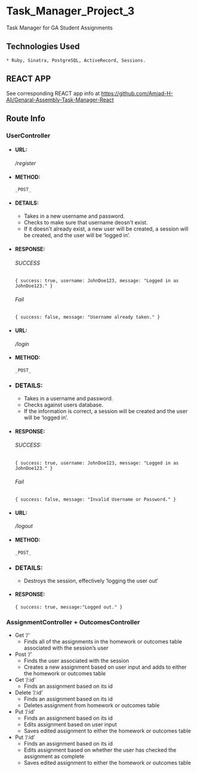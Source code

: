 # Task_Manager_Project_3
Task Manager for GA Student Assignments

## Technologies Used
	
	* Ruby, Sinatra, PostgreSQL, ActiveRecord, Sessions.

## REACT APP

See corresponding REACT app info at https://github.com/Amjad-H-Ali/Genaral-Assembly-Task-Manager-React

## Route Info


### UserController

* #### URL:

	 _/register_

* #### METHOD: 
	
	`_POST_`

* #### DETAILS:	

    - Takes in a new username and password.
    - Checks to make sure that username deosn't exist.
    - If it doesn't already exist, a new user will be created, a session will be created, and the user will be ‘logged in’.

* #### RESPONSE:

	###### SUCCESS

	`{
		success: true,
		username: JohnDoe123,
		message: "Logged in as JohnDoe123."
	}`

	###### Fail

	`{
		success: false,
		message: "Username already taken."
	}`


* #### URL:

	 _/login_

* #### METHOD: 
	
	`_POST_`	

* ### DETAILS:	 	

    - Takes in a username and password.
    - Checks against users database.
    - If the information is correct, a session will be created and the user will be ‘logged in’.

* #### RESPONSE:

	###### SUCCESS:

	`{
		success: true,
		username: JohnDoe123,
		message: "Logged in as JohnDoe123."
	}`

	###### Fail

	`{
		success: false,
		message: "Invalid Username or Password."
	}`

* #### URL:

	 _/logout_

* #### METHOD:
	
	`_POST_`

* ### DETAILS:

	- Destroys the session, effectively ‘logging the user out’	

* #### RESPONSE:
	
	`{
		success: true,
		message:"Logged out."
	}`
    

### AssignmentController + OutcomesController

- Get ‘/‘
    - Finds all of the assignments in the homework or outcomes table associated with the session’s user
- Post ‘/‘
    - Finds the user associated with the session
    - Creates a new assignment based on user input and adds to either the homework or outcomes table
- Get ‘/:id’
    - Finds an assignment based on its id
- Delete ‘/:id’
    - Finds an assignment based on its id
    - Deletes assignment from homework or outcomes table
- Put ‘/:id’
    - Finds an assignment based on its id
    - Edits assignment based on user input
    - Saves edited assignment to either the homework or outcomes table
- Put ‘/:id’
    - Finds an assignment based on its id
    - Edits assignment based on whether the user has checked the assignment as complete 
    - Saves edited assignment to either the homework or outcomes table